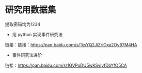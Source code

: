 # 研究用数据集

提取密码均为1234

- 用 python 实现事件研究法

链接：链接：https://pan.baidu.com/s/1ksYQ2JiZriOxa2Ov97M4HA 


- 事件研究法进阶

链接：https://pan.baidu.com/s/1GVPoDU5wKSvjvfDbYfO5CA 

